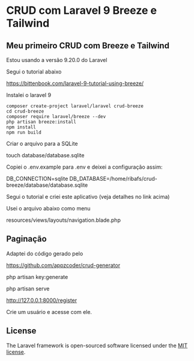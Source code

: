 # CRUD com Laravel 9 Breeze e Tailwind

## Meu primeiro CRUD com Breeze e Tailwind

Estou usando a versão 9.20.0 do Laravel

Segui o tutorial abaixo

https://bittenbook.com/laravel-9-tutorial-using-breeze/

Instalei o laravel 9
```
composer create-project laravel/laravel crud-breeze
cd crud-breeze
composer require laravel/breeze --dev
php artisan breeze:install
npm install
npm run build
```
Criar o arquivo para a SQLite

touch database/database.sqlite

Copiei o .env.example para .env e deixei a configuração assim:

DB_CONNECTION=sqlite
DB_DATABASE=/home/ribafs/crud-breeze/database/database.sqlite

Segui o tutorial e criei este aplicativo (veja detalhes no link acima)

Usei o arquivo abaixo como menu

resources/views/layouts/navigation.blade.php

## Paginação

Adaptei do código gerado pelo 

https://github.com/appzcoder/crud-generator

php artisan key:generate

php artisan serve

http://127.0.0.1:8000/register

Crie um usuário e acesse com ele.

## License

The Laravel framework is open-sourced software licensed under the [MIT license](https://opensource.org/licenses/MIT).
